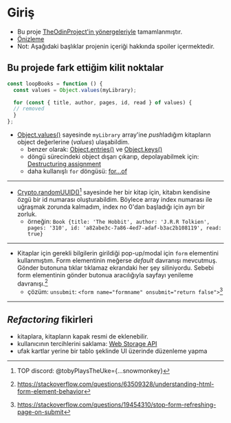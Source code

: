 # Giriş
- Bu proje [TheOdinProject'in yönergeleriyle](https://www.theodinproject.com/paths/full-stack-javascript/courses/javascript/lessons/library) tamamlanmıştır.
- [Önizleme](https://talipakcelik.github.io/library/)
- Not: Aşağıdaki başlıklar projenin içeriği hakkında spoiler içermektedir. 

## Bu projede fark ettiğim kilit noktalar
```js
const loopBooks = function () {
  const values = Object.values(myLibrary);

  for (const { title, author, pages, id, read } of values) {
  // removed
  }
};
```
- [Object.values()](https://developer.mozilla.org/tr/docs/Web/JavaScript/Reference/Global_Objects/Object/values) sayesinde `myLibrary` array'ine *push*ladığım kitapların object değerlerine (*values*) ulaşabildim. 
  - benzer olarak: [Object.entries()](https://developer.mozilla.org/en-US/docs/Web/JavaScript/Reference/Global_Objects/Object/entries) ve [Object.keys()](https://developer.mozilla.org/en-US/docs/Web/JavaScript/Reference/Global_Objects/Object/keys)
  - döngü sürecindeki object dışarı çıkarıp, depolayabilmek için: [Destructuring assignment](https://developer.mozilla.org/en-US/docs/Web/JavaScript/Reference/Operators/Destructuring_assignment) 
  - daha kullanışlı `for` döngüsü: [for...of](https://developer.mozilla.org/en-US/docs/Web/JavaScript/Reference/Statements/for...of)
---
- [Crypto.randomUUID()](https://devdocs.io/dom/crypto/randomuuid)[^1] sayesinde her bir kitap için, kitabın kendisine özgü bir id numarası oluşturabildim. Böylece array index numarası ile uğraşmak zorunda kalmadım, index no 0'dan başladığı için ayrı bir zorluk.
  - örneğin: `Book {title: 'The Hobbit', author: 'J.R.R Tolkien', pages: '310', id: 'a82abe3c-7a86-4ed7-adaf-b3ac2b108119', read: true}`

---
- Kitaplar için gerekli bilgilerin girildiği pop-up/modal için `form` elementini kullanmıştım. Form elementinin meğerse *default* davranışı mevcutmuş. Gönder butonuna tıklar tıklamaz ekrandaki her şey siliniyordu. Sebebi form elementinin gönder butonua aracılığıyla sayfayı yenileme davranışı.[^2]
  - çözüm: `unsubmit`: `<form name="formname" onsubmit="return false">`[^3]
---
## *Refactoring* fikirleri  
- kitaplara, kitapların kapak resmi de eklenebilir. 
- kullanıcının tercihlerini saklama: [Web Storage API](https://developer.mozilla.org/en-US/docs/Web/API/Web_Storage_API)
- ufak kartlar yerine bir tablo şeklinde UI üzerinde düzenleme yapma

[^1]: TOP discord: @tobyPlaysTheUke={...snowmonkey}
[^2]: https://stackoverflow.com/questions/63509328/understanding-html-form-element-behavior
[^3]: https://stackoverflow.com/questions/19454310/stop-form-refreshing-page-on-submit
